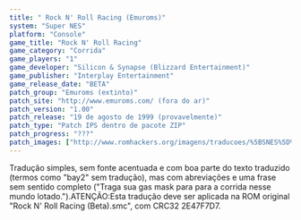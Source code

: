 ```yaml
---
title: " Rock N' Roll Racing (Emuroms)"
system: "Super NES"
platform: "Console"
game_title: "Rock N' Roll Racing"
game_category: "Corrida"
game_players: "1"
game_developer: "Silicon & Synapse (Blizzard Entertainment)"
game_publisher: "Interplay Entertainment"
game_release_date: "BETA"
patch_group: "Emuroms (extinto)"
patch_site: "http://www.emuroms.com/ (fora do ar)"
patch_version: "1.00"
patch_release: "19 de agosto de 1999 (provavelmente)"
patch_type: "Patch IPS dentro de pacote ZIP"
patch_progress: "???"
patch_images: ["http://www.romhackers.org/imagens/traducoes/%5BSNES%5D%20Rock%20N'%20Roll%20Racing%20-%201.png","http://www.romhackers.org/imagens/traducoes/%5BSNES%5D%20Rock%20N'%20Roll%20Racing%20-%20Emuroms%20-%202.png","http://www.romhackers.org/imagens/traducoes/%5BSNES%5D%20Rock%20N'%20Roll%20Racing%20-%20Emuroms%20-%203.png"]
---
```

Tradução simples, sem fonte acentuada e com boa parte do texto traduzido (termos como "bay2" sem tradução), mas com abreviações e uma frase sem sentido completo ("Traga sua gas mask para para a corrida nesse mundo lotado.").ATENÇÃO:Esta tradução deve ser aplicada na ROM original "Rock N' Roll Racing (Beta).smc", com CRC32 2E47F7D7.